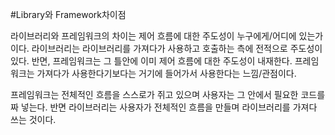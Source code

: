 #Library와 Framework차이점

라이브러리와 프레임워크의 차이는 제어 흐름에 대한 주도성이 누구에게/어디에 있는가이다.
라이브러리는 라이브러리를 가져다가 사용하고 호출하는 측에 전적으로 주도성이 있다.
반면, 프레임워크는 그 틀안에 이미 제어 흐름에 대한 주도성이 내재한다.
프레임워크는 가져다가 사용한다기보다는 거기에 들어가서 사용한다는 느낌/관점이다.

프레임워크는 전체적인 흐름을 스스로가 쥐고 있으며 사용자는 그 안에서 필요한 코드를 짜 넣는다. 
반면 라이브러리는 사용자가 전체적인 흐름을 만들며 라이브러리를 가져다 쓰는 것이다.
